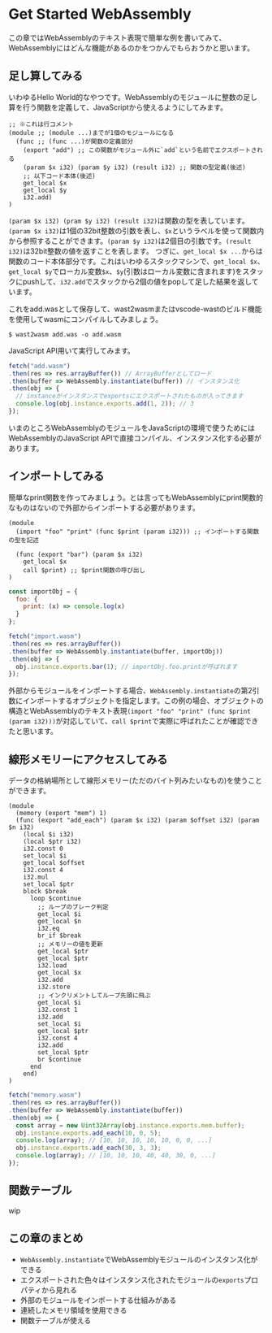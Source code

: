 # Get Started WebAssembly

この章ではWebAssemblyのテキスト表現で簡単な例を書いてみて、WebAssemblyにはどんな機能があるのかをつかんでもらおうかと思います。

## 足し算してみる

いわゆるHello World的なやつです。WebAssemblyのモジュールに整数の足し算を行う関数を定義して、JavaScriptから使えるようにしてみます。

```
;; ※これは行コメント
(module ;; (module ...)までが1個のモジュールになる
  (func ;; (func ...)が関数の定義部分
    (export "add") ;; この関数がモジュール外に`add`という名前でエクスポートされる
    (param $x i32) (param $y i32) (result i32) ;; 関数の型定義(後述)
    ;; 以下コード本体(後述)
    get_local $x
    get_local $y
    i32.add)
)
```

`(param $x i32) (pram $y i32) (result i32)`は関数の型を表しています。`(param $x i32)`は1個の32bit整数の引数を表し、`$x`というラベルを使って関数内から参照することができます。`(param $y i32)`は2個目の引数です。`(result i32)`は32bit整数の値を返すことを表します。
つぎに、`get_local $x ...`からは関数のコード本体部分です。これはいわゆるスタックマシンで、`get_local $x`、`get_local $y`でローカル変数`$x`、`$y`(引数はローカル変数に含まれます)をスタックにpushして、`i32.add`でスタックから2個の値をpopして足した結果を返しています。

これをadd.wasとして保存して、wast2wasmまたはvscode-wastのビルド機能を使用してwasmにコンパイルしてみましょう。

```
$ wast2wasm add.was -o add.wasm
```

JavaScript API用いて実行してみます。

```js
fetch("add.wasm")
.then(res => res.arrayBuffer()) // ArrayBufferとしてロード
.then(buffer => WebAssembly.instantiate(buffer)) // インスタンス化
.then(obj => {
  // instanceがインスタンスでexportsにエクスポートされたものが入ってきます
  console.log(obj.instance.exports.add(1, 2)); // 3
});
```

いまのところWebAssemblyのモジュールをJavaScriptの環境で使うためにはWebAssemblyのJavaScript APIで直接コンパイル、インスタンス化する必要があります。

## インポートしてみる

簡単なprint関数を作ってみましょう。とは言ってもWebAssemblyにprint関数的なものはないので外部からインポートする必要があります。

```
(module
  (import "foo" "print" (func $print (param i32))) ;; インポートする関数の型を記述

  (func (export "bar") (param $x i32)
    get_local $x
    call $print) ;; $print関数の呼び出し
)
```

```js
const importObj = {
  foo: {
    print: (x) => console.log(x)
  }
};

fetch("import.wasm")
.then(res => res.arrayBuffer())
.then(buffer => WebAssembly.instantiate(buffer, importObj))
.then(obj => {
  obj.instance.exports.bar(1); // importObj.foo.printが呼ばれます
});
```

外部からモジュールをインポートする場合、`WebAssembly.instantiate`の第2引数にインポートするオブジェクトを指定します。この例の場合、オブジェクトの構造とWebAssemblyのテキスト表現`(import "foo" "print" (func $print (param i32)))`が対応していて、`call $print`で実際に呼ばれたことが確認できたと思います。

## 線形メモリーにアクセスしてみる

データの格納場所として線形メモリー(ただのバイト列みたいなもの)を使うことができます。

```
(module
  (memory (export "mem") 1)
  (func (export "add_each") (param $x i32) (param $offset i32) (param $n i32)
    (local $i i32)
    (local $ptr i32)
    i32.const 0
    set_local $i
    get_local $offset
    i32.const 4
    i32.mul
    set_local $ptr
    block $break
      loop $continue
        ;; ループのブレーク判定
        get_local $i
        get_local $n
        i32.eq
        br_if $break
        ;; メモリーの値を更新
        get_local $ptr
        get_local $ptr
        i32.load
        get_local $x
        i32.add
        i32.store
        ;; インクリメントしてループ先頭に飛ぶ
        get_local $i
        i32.const 1
        i32.add
        set_local $i
        get_local $ptr
        i32.const 4
        i32.add
        set_local $ptr
        br $continue
      end
    end)
)
```

```js
fetch("memory.wasm")
.then(res => res.arrayBuffer())
.then(buffer => WebAssembly.instantiate(buffer))
.then(obj => {
  const array = new Uint32Array(obj.instance.exports.mem.buffer);
  obj.instance.exports.add_each(10, 0, 5);
  console.log(array); // [10, 10, 10, 10, 10, 0, 0, ...]
  obj.instance.exports.add_each(30, 3, 3);
  console.log(array); // [10, 10, 10, 40, 40, 30, 0, ...]
});
```

## 関数テーブル

wip

## この章のまとめ

* `WebAssembly.instantiate`でWebAssemblyモジュールのインスタンス化ができる
* エクスポートされた色々はインスタンス化されたモジュールの`exports`プロパティから見れる
* 外部のモジュールをインポートする仕組みがある
* 連続したメモリ領域を使用できる
* 関数テーブルが使える
